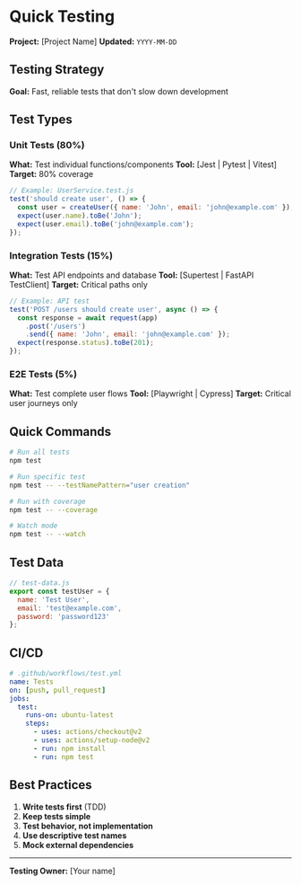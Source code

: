 # Quick Testing

**Project:** [Project Name]
**Updated:** `YYYY-MM-DD`

## Testing Strategy
**Goal:** Fast, reliable tests that don't slow down development

## Test Types

### Unit Tests (80%)
**What:** Test individual functions/components
**Tool:** [Jest | Pytest | Vitest]
**Target:** 80% coverage

```javascript
// Example: UserService.test.js
test('should create user', () => {
  const user = createUser({ name: 'John', email: 'john@example.com' });
  expect(user.name).toBe('John');
  expect(user.email).toBe('john@example.com');
});
```

### Integration Tests (15%)
**What:** Test API endpoints and database
**Tool:** [Supertest | FastAPI TestClient]
**Target:** Critical paths only

```javascript
// Example: API test
test('POST /users should create user', async () => {
  const response = await request(app)
    .post('/users')
    .send({ name: 'John', email: 'john@example.com' });
  expect(response.status).toBe(201);
});
```

### E2E Tests (5%)
**What:** Test complete user flows
**Tool:** [Playwright | Cypress]
**Target:** Critical user journeys only

## Quick Commands
```bash
# Run all tests
npm test

# Run specific test
npm test -- --testNamePattern="user creation"

# Run with coverage
npm test -- --coverage

# Watch mode
npm test -- --watch
```

## Test Data
```javascript
// test-data.js
export const testUser = {
  name: 'Test User',
  email: 'test@example.com',
  password: 'password123'
};
```

## CI/CD
```yaml
# .github/workflows/test.yml
name: Tests
on: [push, pull_request]
jobs:
  test:
    runs-on: ubuntu-latest
    steps:
      - uses: actions/checkout@v2
      - uses: actions/setup-node@v2
      - run: npm install
      - run: npm test
```

## Best Practices
1. **Write tests first** (TDD)
2. **Keep tests simple**
3. **Test behavior, not implementation**
4. **Use descriptive test names**
5. **Mock external dependencies**

---

**Testing Owner:** [Your name]
